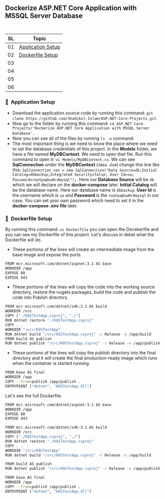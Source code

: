 ## <p align=left>Dockerize ASP.NET Core Application with MSSQL Server Database<br> <br> </p>
| **SL** | **Topic** |
| --- | --- |
| 01 | [Application Setup](#01) |
| 02 | [Dockerfile Setup](#02) |
| 03 | [](#03) |
| 04 | [](#04) |
| 05 | [](#05) |
| 06 | [](#06) |

### <a name="01">:diamond_shape_with_a_dot_inside: &nbsp;Application Setup</a> 
- Download the application source code by running this command: ````git clone https://github.com/Shadikul-Islam/ASP.NET-Core-Projects.git````.
- Now go to the folder by running this command: ````cd ASP.NET-Core-Projects/'Dockerize ASP.NET Core Application with MSSQL Server Database'````.
- Now you can see all of the files by running  ````ls -a```` command.
- The most important thing is we need to know the place where we need to set the database credentials of this project. In the **Models** folder, we have a file named 
**MyDBContext**. We need to open that file. Run this command to open it: ````vi Models/MyDBContext.cs````. We can see **SqlConnection** under the **MyDBContext**
class. Just change this line like this: ````SqlConnection con = new SqlConnection("Data Source=db;Initial Catalog=dbbackup;Integrated Security=false; User Id=sa; Password=rootpa@sw0rdmysql");````.
Here our **Database Source** will be ````db```` which we will declare on the **docker-compose** later. **Initial Catalog** will be the database name. Here our database name is ````dbbackup````. **User Id** is the username which is ````sa```` and **Password** is the ````rootpa@sw0rdmysql```` in our case. You can set your own password which need to set it in the **docker-compose .env file** later.

### <a name="02">:diamond_shape_with_a_dot_inside: &nbsp;Dockerfile Setup</a> 
By running this command: ````vi Dockerfile```` you can open the Docekerfile and you can see my Dockerfile of this project. Let's discuss in detail what the Dockerfile will do.
- These portions of the lines will create an intermediate image from the base image and expose the ports.
```Bash
FROM mcr.microsoft.com/dotnet/aspnet:3.1 AS base
WORKDIR /app
EXPOSE 80
EXPOSE 443
```
- These portions of the lines will copy the code into the working source directory, restore the nugets packages, build the code and publish the code into Publish directory.
````Bash
FROM mcr.microsoft.com/dotnet/sdk:3.1 AS build
WORKDIR /src
COPY ["./K8STestApp.csproj", "./"]
RUN dotnet restore "./K8STestApp.csproj"
COPY . .
WORKDIR "/src/K8STestApp"
RUN dotnet build "/src/K8STestApp.csproj" -c Release -o /app/build
FROM build AS publish
RUN dotnet publish "/src/K8STestApp.csproj" -c Release -o /app/publish
````
- These portions of the lines will copy the publish directory into the final directory and it will create the final production-ready image which runs when the container is started running.
````Bash
FROM base AS final
WORKDIR /app
COPY --from=publish /app/publish .
ENTRYPOINT ["dotnet", "K8STestApp.dll"]
````
Let's see the full Dockerfile.
````Bash
FROM mcr.microsoft.com/dotnet/aspnet:3.1 AS base
WORKDIR /app
EXPOSE 80
EXPOSE 443

FROM mcr.microsoft.com/dotnet/sdk:3.1 AS build
WORKDIR /src
COPY ["./K8STestApp.csproj", "./"]
RUN dotnet restore "./K8STestApp.csproj"
COPY . .
WORKDIR "/src/K8STestApp"
RUN dotnet build "/src/K8STestApp.csproj" -c Release -o /app/build

FROM build AS publish
RUN dotnet publish "/src/K8STestApp.csproj" -c Release -o /app/publish

FROM base AS final
WORKDIR /app
COPY --from=publish /app/publish .
ENTRYPOINT ["dotnet", "K8STestApp.dll"]
````

